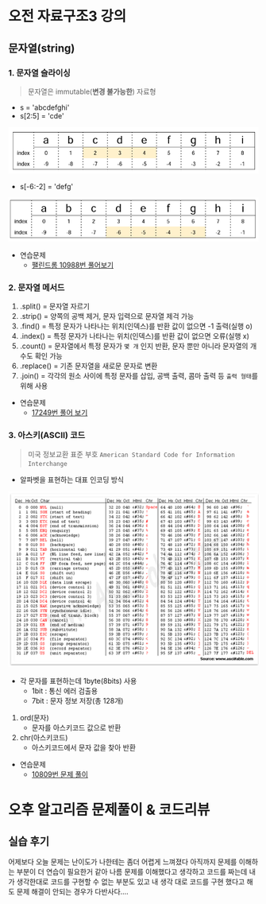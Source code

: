 # 오전 자료구조3 강의

## 문자열(string)

### 1. 문자열 슬라이싱

> 문자열은 immutable(**변경 불가능한**) 자료형

- s = 'abcdefghi'
- s[2:5] = 'cde'

![image-20230102143347069](assets/image-20230102143347069.png)

- s[-6:-2] = 'defg'

![image-20230102143405174](assets/image-20230102143405174.png)



- 연습문제
  - [팰린드롬 10988번 풀어보기](https://www.acmicpc.net/problem/10988)

### 2. 문자열 메서드

1) .split() = 문자열 자르기
2) .strip() = 양쪽의 공백 제거, 문자 입력으로 문자열 제걱 가능
3) .find() = 특정 문자가 나타나는 위치(인덱스)를 반환 값이 없으면 -1 출력(실행 o)
4) .index() = 특정 문자가 나타나는 위치(인덱스)를 반환 값이 없으면 오류(실행 x)
5) .count() = 문자열에서 특정 문자가 `몇 개` 인지 반환, 문자 뿐만 아니라 문자열의 개수도 확인 가능
6) .replace() = 기존 문자열을 새로문 문자로 변환
7) .join() = 각각의 원소 사이에 특정 문자를 삽입, 공백 출력, 콤마 출력 등 `출력 형태`를 위해 사용

- 연습문제
  - [17249번 풀어 보기](https://www.acmicpc.net/problem/17249)

### 3. 아스키(ASCII) 코드

> 미국 정보교환 표준 부호 `American Standard Code for Information Interchange`

- 알파벳을 표현하는 대표 인코딩 방식

<img src="assets/image-20230102143701187.png" alt="image-20230102143701187" style="zoom:150%;" />

- 각 문자를 표현하는데 1byte(8bits) 사용
  - 1bit : 통신 에러 검출용
  - 7bit : 문자 정보 저장(총 128개)

1. ord(문자)
   - 문자를 아스키코드 값으로 반환
2. chr(아스키코드)
   - 아스키코드에서 문자 값을 찾아 반환

- 연습문제
  - [10809번 문제 풀이](https://www.acmicpc.net/problem/10809)
  
    

# 오후 알고리즘 문제풀이 & 코드리뷰

## 실습 후기

어제보다 오늘 문제는 난이도가 나한테는 좀더 어렵게 느껴졌다 아직까지 문제를 이해하는 부분이 더 연습이 필요한거 같아 나름 문제를 이해했다고 생각하고 코드를 짜는데 내가 생각한대로 코드를 구현할 수 없는 부분도 있고 내 생각 대로 코드를 구현 했다고 해도 문제 해결이 안되는 경우가 다반사다....
